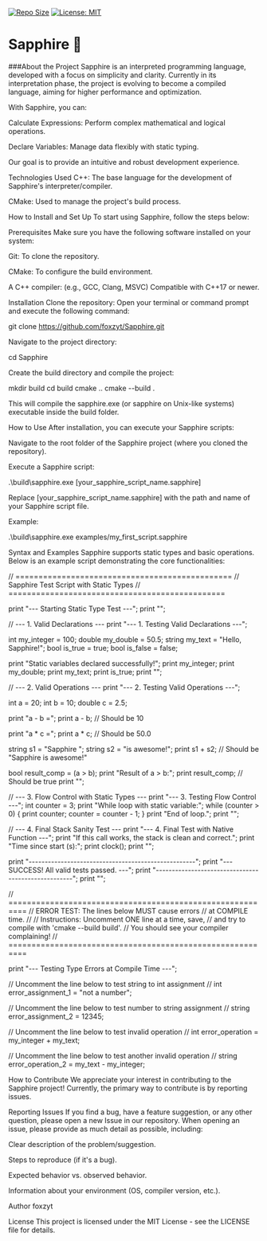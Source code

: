 
[![Repo Size](https://img.shields.io/github/repo-size/foxzyt/Sapphire)](https://github.com/foxzyt/Sapphire)
[![License: MIT](https://img.shields.io/badge/License-MIT-yellow.svg)](https://opensource.org/licenses/MIT)

# **Sapphire 💎**

###About the Project
Sapphire is an interpreted programming language, developed with a focus on simplicity and clarity. Currently in its interpretation phase, the project is evolving to become a compiled language, aiming for higher performance and optimization.

With Sapphire, you can:

Calculate Expressions: Perform complex mathematical and logical operations.

Declare Variables: Manage data flexibly with static typing.

Our goal is to provide an intuitive and robust development experience.

Technologies Used
C++: The base language for the development of Sapphire's interpreter/compiler.

CMake: Used to manage the project's build process.

How to Install and Set Up
To start using Sapphire, follow the steps below:

Prerequisites
Make sure you have the following software installed on your system:

Git: To clone the repository.

CMake: To configure the build environment.

A C++ compiler: (e.g., GCC, Clang, MSVC) Compatible with C++17 or newer.

Installation
Clone the repository:
Open your terminal or command prompt and execute the following command:

git clone https://github.com/foxzyt/Sapphire.git

Navigate to the project directory:

cd Sapphire

Create the build directory and compile the project:

mkdir build
cd build
cmake ..
cmake --build .

This will compile the sapphire.exe (or sapphire on Unix-like systems) executable inside the build folder.

How to Use
After installation, you can execute your Sapphire scripts:

Navigate to the root folder of the Sapphire project (where you cloned the repository).

Execute a Sapphire script:

.\build\sapphire.exe [your_sapphire_script_name.sapphire]

Replace [your_sapphire_script_name.sapphire] with the path and name of your Sapphire script file.

Example:

.\build\sapphire.exe examples/my_first_script.sapphire

Syntax and Examples
Sapphire supports static types and basic operations. Below is an example script demonstrating the core functionalities:

// ===============================================
//  Sapphire Test Script with Static Types
// ===============================================

print "--- Starting Static Type Test ---";
print "";

// --- 1. Valid Declarations ---
print "--- 1. Testing Valid Declarations ---";

int    my_integer = 100;
double my_double  = 50.5;
string my_text    = "Hello, Sapphire!";
bool   is_true    = true;
bool   is_false   = false;

print "Static variables declared successfully!";
print my_integer;
print my_double;
print my_text;
print is_true;
print "";


// --- 2. Valid Operations ---
print "--- 2. Testing Valid Operations ---";

int    a = 20;
int    b = 10;
double c = 2.5;

print "a - b =";
print a - b; // Should be 10

print "a * c =";
print a * c; // Should be 50.0

string s1 = "Sapphire ";
string s2 = "is awesome!";
print s1 + s2; // Should be "Sapphire is awesome!"

bool result_comp = (a > b);
print "Result of a > b:";
print result_comp; // Should be true
print "";


// --- 3. Flow Control with Static Types ---
print "--- 3. Testing Flow Control ---";
int counter = 3;
print "While loop with static variable:";
while (counter > 0) {
    print counter;
    counter = counter - 1;
}
print "End of loop.";
print "";

// --- 4. Final Stack Sanity Test ---
print "--- 4. Final Test with Native Function ---";
print "If this call works, the stack is clean and correct.";
print "Time since start (s):";
print clock();
print "";

print "----------------------------------------------------";
print "--- SUCCESS! All valid tests passed. ---";
print "----------------------------------------------------";
print "";


// ==========================================================
//  ERROR TEST: The lines below MUST cause errors
//  at COMPILE time.
//
//  Instructions: Uncomment ONE line at a time, save,
//  and try to compile with 'cmake --build build'.
//  You should see your compiler complaining!
// ==========================================================

print "--- Testing Type Errors at Compile Time ---";

// Uncomment the line below to test string to int assignment
// int error_assignment_1 = "not a number";

// Uncomment the line below to test number to string assignment
// string error_assignment_2 = 12345;

// Uncomment the line below to test invalid operation
// int error_operation = my_integer + my_text;

// Uncomment the line below to test another invalid operation
// string error_operation_2 = my_text - my_integer;

How to Contribute
We appreciate your interest in contributing to the Sapphire project! Currently, the primary way to contribute is by reporting issues.

Reporting Issues
If you find a bug, have a feature suggestion, or any other question, please open a new Issue in our repository. When opening an issue, please provide as much detail as possible, including:

Clear description of the problem/suggestion.

Steps to reproduce (if it's a bug).

Expected behavior vs. observed behavior.

Information about your environment (OS, compiler version, etc.).

Author
foxzyt

License
This project is licensed under the MIT License - see the LICENSE file for details.

